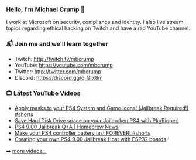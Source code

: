 ### Hello, I'm Michael Crump 👋

I work at Microsoft on security, compliance and identity. I also live stream topics regarding ethical hacking on Twitch and have a rad YouTube channel. 

### 📬 Join me and we'll learn together

- Twitch: http://twitch.tv/mbcrump
- YouTube: https://youtube.com/mbcrump
- Twitter: http://twitter.com/mbcrump
- Discord: https://discord.gg/qrGrx8m

### 📺 Latest YouTube Videos

<!-- YOUTUBE:START -->
- [Apply masks to your PS4 System and Game Icons! &lpar;Jailbreak Required!&rpar; #shorts](https://www.youtube.com/watch?v=I0EIaCMnP1M)
- [Save Hard Disk Drive space on your Jailbroken PS4 with PkgRipper!](https://www.youtube.com/watch?v=G5ig-S8D_ig)
- [PS4 9.00 Jailbreak Q+A | Homebrew News](https://www.youtube.com/watch?v=rivQ6NKD74c)
- [Make your PS4 controller battery last FOREVER! #shorts](https://www.youtube.com/watch?v=z39zKX9ZFRw)
- [Creating your own PS4 9.00 Jailbreak Host with ESP32 boards](https://www.youtube.com/watch?v=ZfU_1_iIBIA)
<!-- YOUTUBE:END -->

➡️ [more videos...](https://youtube.com/mbcrump)

